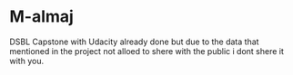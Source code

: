 # M-almaj
 DSBL Capstone with Udacity already done but due to the data that mentioned in the project not alloed to shere with the public i dont shere it with you. 
